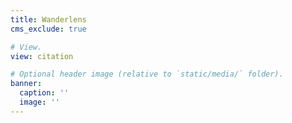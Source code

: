 ```yaml
---
title: Wanderlens
cms_exclude: true

# View.
view: citation

# Optional header image (relative to `static/media/` folder).
banner:
  caption: ''
  image: ''
---
```

